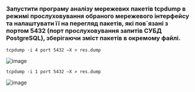 ### Запустити програму аналізу мережевих пакетів tcpdump в режимі прослуховування обраного мережевого інтерфейсу та налаштувати її на перегляд пакетів, які пов`язані з портом 5432 (порт прослуховування запитів СУБД PostgreSQL), зберігаючи зміст пакетів в окремому файлі.

`tcpdump -i 4 port 5432 –X > res.dump`

![image](https://user-images.githubusercontent.com/56130345/207917876-d261126f-cf4e-443e-a4f1-cb6e9834ce2c.png)

`tcpdump -i 1 port 5432 –X > res.dump`

![image](https://user-images.githubusercontent.com/56130345/207918078-bed301b3-440f-4506-8215-fb24f034cee4.png)
